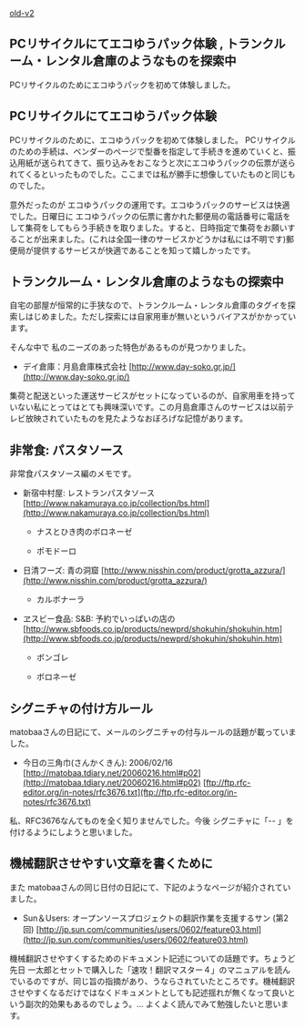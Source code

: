 [old-v2](ig060219-orig.html)

## PCリサイクルにてエコゆうパック体験 , トランクルーム・レンタル倉庫のようなものを探索中

PCリサイクルのためにエコゆうパックを初めて体験しました。


## PCリサイクルにてエコゆうパック体験

PCリサイクルのために、エコゆうパックを初めて体験しました。
PCリサイクルのための手続は、ベンダーのページで型番を指定して手続きを進めていくと、振込用紙が送られてきて、振り込みをおこなうと次にエコゆうパックの伝票が送られてくるといったものでした。ここまでは私が勝手に想像していたものと同じものでした。

意外だったのが エコゆうパックの運用です。エコゆうパックのサービスは快適でした。日曜日に エコゆうパックの伝票に書かれた郵便局の電話番号に電話をして集荷をしてもらう手続きを取りました。すると、日時指定で集荷をお願いすることが出来ました。(これは全国一律のサービスかどうかは私には不明です)郵便局が提供するサービスが快適であることを知って嬉しかったです。

## トランクルーム・レンタル倉庫のようなもの探索中

自宅の部屋が恒常的に手狭なので、トランクルーム・レンタル倉庫のタグイを探索しはじめました。ただし探索には自家用車が無いというバイアスがかかっています。

そんな中で 私のニーズのあった特色があるものが見つかりました。


* デイ倉庫：月島倉庫株式会社
  [http://www.day-soko.gr.jp/](http://www.day-soko.gr.jp/)

集荷と配送といった運送サービスがセットになっているのが、自家用車を持っていない私にとってはとても興味深いです。この月島倉庫さんのサービスは以前テレビ放映されていたものを見たようなおぼろげな記憶があります。

## 非常食: パスタソース

非常食パスタソース編のメモです。


* 新宿中村屋: レストランパスタソース
  [http://www.nakamuraya.co.jp/collection/bs.html](http://www.nakamuraya.co.jp/collection/bs.html)
  

  * ナスとひき肉のボロネーゼ
    
  * ポモドーロ
  

  
* 日清フーズ: 青の洞窟
  [http://www.nisshin.com/product/grotta_azzura/](http://www.nisshin.com/product/grotta_azzura/)
  

  * カルボナーラ
  

  
* ヱスビー食品: S&B: 予約でいっぱいの店の
  [http://www.sbfoods.co.jp/products/newprd/shokuhin/shokuhin.htm](http://www.sbfoods.co.jp/products/newprd/shokuhin/shokuhin.htm)
  

  * ボンゴレ
    
  * ボロネーゼ
  

## シグニチャの付け方ルール

matobaaさんの日記にて、メールのシグニチャの付与ルールの話題が載っていました。


* 今日の三角巾(さんかくきん): 2006/02/16
  [http://matobaa.tdiary.net/20060216.html#p02](http://matobaa.tdiary.net/20060216.html#p02)
  [ftp://ftp.rfc-editor.org/in-notes/rfc3676.txt](ftp://ftp.rfc-editor.org/in-notes/rfc3676.txt)

私、RFC3676なんてものを全く知りませんでした。今後 シグニチャに「-- 」を付けるようにしようと思いました。

## 機械翻訳させやすい文章を書くために

また matobaaさんの同じ日付の日記にて、下記のようなページが紹介されていました。


* Sun＆Users: オープンソースプロジェクトの翻訳作業を支援するサン (第2回)
  [http://jp.sun.com/communities/users/0602/feature03.html](http://jp.sun.com/communities/users/0602/feature03.html)

機械翻訳させやすくするためのドキュメント記述についての話題です。ちょうど先日 一太郎とセットで購入した「速攻！翻訳マスター４」のマニュアルを読んでいるのですが、同じ旨の指摘があり、うならされていたところです。機械翻訳させやすくなるだけではなくドキュメントとしても記述揺れが無くなって良いという副次的効果もあるのでしょう。… よくよく読んでみて勉強したいと思います。
